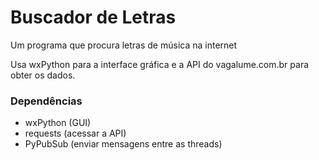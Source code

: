 # Buscador de Letras
Um programa que procura letras de música na internet

Usa wxPython para a interface gráfica e a API do vagalume.com.br para obter
os dados.

### Dependências
- wxPython (GUI)
- requests (acessar a API)
- PyPubSub (enviar mensagens entre as threads)
